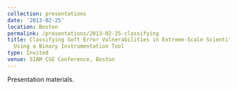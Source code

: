 ```yaml
---
collection: presentations
date: '2013-02-25'
location: Boston
permalink: /presentations/2013-02-25-classifying
title: Classifying Soft Error Vulnerabilities in Extreme-Scale Scientific Applications
  Using a Binary Instrumentation Tool
type: Invited
venue: SIAM CSE Conference, Boston
---
```


Presentation materials.
